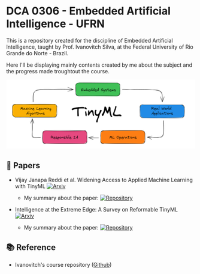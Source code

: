 # DCA 0306 - Embedded Artificial Intelligence - UFRN

This is a repository created for the discipline of Embedded Artificial Intelligence, taught by Prof. Ivanovitch Silva, at the Federal University of Rio Grande do Norte - Brazil. 

Here I'll be displaying mainly contents created by me about the subject and the progress made troughtout the course. 

<center><img width="800" src="TinyML_Cicle.png"></center>

## :page_facing_up: Papers

- Vijay Janapa Reddi et al. Widening Access to Applied Machine Learning with TinyML [![Arxiv](https://img.shields.io/badge/paper-arxiv-red)](https://arxiv.org/pdf/2106.04008.pdf)
  - My summary about the paper: [![Repository](https://img.shields.io/badge/-Repo-191A1B?style=flat-square&logo=github)](https://github.com/MiguelEuripedes/embedded_AI/tree/main/Summaries/First%20Paper)

- Intelligence at the Extreme Edge: A Survey on Reformable TinyML [![Arxiv](https://img.shields.io/badge/paper-arxiv-red)](https://arxiv.org/pdf/2204.00827.pdf)
  - My summary about the paper: [![Repository](https://img.shields.io/badge/-Repo-191A1B?style=flat-square&logo=github)](https://github.com/MiguelEuripedes/embedded_AI/tree/main/Summaries/First%20Paper)

## :books: Reference 
- Ivanovitch's course repository ([Github](https://github.com/ivanovitchm/embedded.ai))
